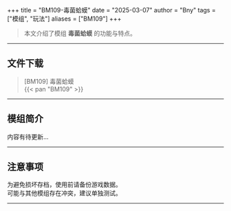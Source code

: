 +++
title = "BM109-毒菌蛤蟆"
date = "2025-03-07"
author = "Bny"
tags = ["模组", "玩法"]
aliases = ["BM109"]
+++

> 本文介绍了模组 **毒菌蛤蟆** 的功能与特点。

---

## 文件下载

> [BM109] 毒菌蛤蟆  
{{< pan "BM109" >}}  

---

## 模组简介

>  
内容有待更新...  

---

## 注意事项

>  
为避免损坏存档，使用前请备份游戏数据。  
可能与其他模组存在冲突，建议单独测试。  

---

